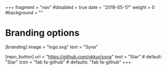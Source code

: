 +++
fragment = "nav"
#disabled = true
date = "2018-05-17"
weight = 0
#background = ""

# Branding options
[branding]
  image = "logo.svg"
  text = "Syna"

[repo_button]
  url = "https://github.com/okkur/syna"
  text = "Star" # default: "Star"
  icon = "fab fa-github" # defaults: "fab fa-github"
+++
